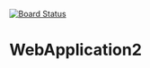 [![Board Status](https://dev.azure.com/packiyarajazure0606/d5b3a0aa-404e-4bc9-8955-e25be42e184c/c4252296-5c74-4309-bf4f-8cb9048a85a3/_apis/work/boardbadge/4275d9c6-14ba-4a88-a728-9f9c419c30a5)](https://dev.azure.com/packiyarajazure0606/d5b3a0aa-404e-4bc9-8955-e25be42e184c/_boards/board/t/c4252296-5c74-4309-bf4f-8cb9048a85a3/Microsoft.RequirementCategory)
# WebApplication2